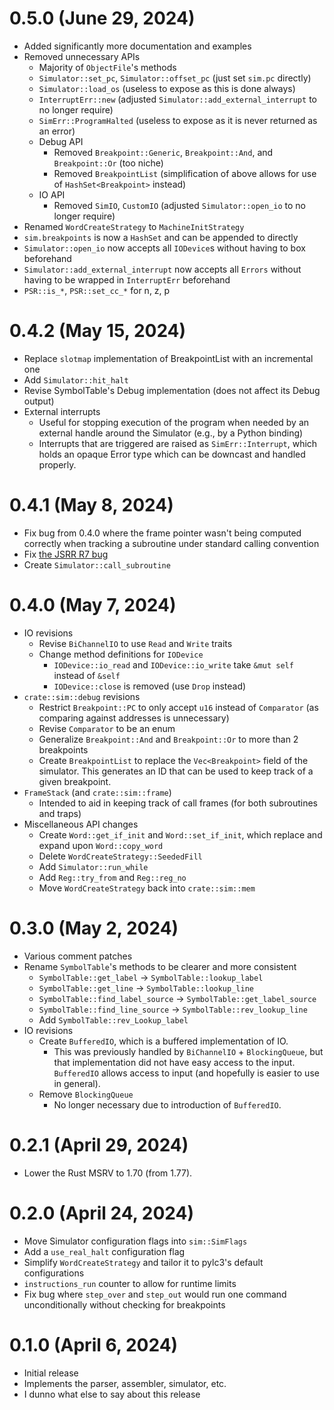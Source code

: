 # 0.5.0 (June 29, 2024)

- Added significantly more documentation and examples
- Removed unnecessary APIs
  - Majority of `ObjectFile`'s methods
  - `Simulator::set_pc`, `Simulator::offset_pc` (just set `sim.pc` directly)
  - `Simulator::load_os` (useless to expose as this is done always)
  - `InterruptErr::new` (adjusted `Simulator::add_external_interrupt` to no longer require)
  - `SimErr::ProgramHalted` (useless to expose as it is never returned as an error)
  - Debug API
    - Removed `Breakpoint::Generic`, `Breakpoint::And`, and `Breakpoint::Or` (too niche)
    - Removed `BreakpointList` (simplification of above allows for use of `HashSet<Breakpoint>` instead)
  - IO API
    - Removed `SimIO`, `CustomIO` (adjusted `Simulator::open_io` to no longer require)
- Renamed `WordCreateStrategy` to `MachineInitStrategy`
- `sim.breakpoints` is now a `HashSet` and can be appended to directly
- `Simulator::open_io` now accepts all `IODevice`s without having to box beforehand
- `Simulator::add_external_interrupt` now accepts all `Errors` without having to be wrapped in `InterruptErr` beforehand
- `PSR::is_*`, `PSR::set_cc_*` for n, z, p

# 0.4.2 (May 15, 2024)

- Replace `slotmap` implementation of BreakpointList with an incremental one
- Add `Simulator::hit_halt`
- Revise SymbolTable's Debug implementation (does not affect its Debug output)
- External interrupts
  - Useful for stopping execution of the program when needed by an external handle around the Simulator (e.g., by a Python binding)
  - Interrupts that are triggered are raised as `SimErr::Interrupt`, which holds an opaque Error type which can be downcast and handled properly.

# 0.4.1 (May 8, 2024)

- Fix bug from 0.4.0 where the frame pointer wasn't being computed correctly when tracking a subroutine under standard calling convention
- Fix [the JSRR R7 bug](https://github.com/gt-cs2110/lc3tools/commit/fa9a23f62106eeee9fef7d2a278ba989356c9ee2)
- Create `Simulator::call_subroutine`

# 0.4.0 (May 7, 2024)

- IO revisions
  - Revise `BiChannelIO` to use `Read` and `Write` traits
  - Change method definitions for `IODevice`
    - `IODevice::io_read` and `IODevice::io_write` take `&mut self` instead of `&self`
    - `IODevice::close` is removed (use `Drop` instead)
- `crate::sim::debug` revisions
  - Restrict `Breakpoint::PC` to only accept `u16` instead of `Comparator` (as comparing against addresses is unnecessary)
  - Revise `Comparator` to be an enum
  - Generalize `Breakpoint::And` and `Breakpoint::Or` to more than 2 breakpoints
  - Create `BreakpointList` to replace the `Vec<Breakpoint>` field of the simulator. This generates an ID that can be used to keep track of a given breakpoint.
- `FrameStack` (and `crate::sim::frame`)
  - Intended to aid in keeping track of call frames (for both subroutines and traps)
- Miscellaneous API changes
  - Create `Word::get_if_init` and `Word::set_if_init`, which replace and expand upon `Word::copy_word`
  - Delete `WordCreateStrategy::SeededFill`
  - Add `Simulator::run_while`
  - Add `Reg::try_from` and `Reg::reg_no`
  - Move `WordCreateStrategy` back into `crate::sim::mem`

# 0.3.0 (May 2, 2024)

- Various comment patches
- Rename `SymbolTable`'s methods to be clearer and more consistent
  - `SymbolTable::get_label` -> `SymbolTable::lookup_label`
  - `SymbolTable::get_line` -> `SymbolTable::lookup_line`
  - `SymbolTable::find_label_source` -> `SymbolTable::get_label_source`
  - `SymbolTable::find_line_source` -> `SymbolTable::rev_lookup_line`
  - Add `SymbolTable::rev_Lookup_label`
- IO revisions
  - Create `BufferedIO`, which is a buffered implementation of IO.
    - This was previously handled by `BiChannelIO` + `BlockingQueue`, but that implementation did not have easy access to the input. `BufferedIO` allows access to input (and hopefully is easier to use in general).
  - Remove `BlockingQueue`
    - No longer necessary due to introduction of `BufferedIO`.

# 0.2.1 (April 29, 2024)

- Lower the Rust MSRV to 1.70 (from 1.77).

# 0.2.0 (April 24, 2024)

- Move Simulator configuration flags into `sim::SimFlags`
- Add a `use_real_halt` configuration flag
- Simplify `WordCreateStrategy` and tailor it to pylc3's default configurations
- `instructions_run` counter to allow for runtime limits
- Fix bug where `step_over` and `step_out` would run one command unconditionally without checking for breakpoints

# 0.1.0 (April 6, 2024)

- Initial release
- Implements the parser, assembler, simulator, etc.
- I dunno what else to say about this release
